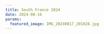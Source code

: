 ```yaml
---
title: South France 2024
date: 2024-08-16
params:
  featured_image: IMG_20240817_201028.jpg
---
```

